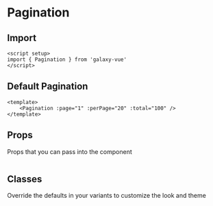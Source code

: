 <script setup>
import TooltipExample from './tooltip/examples/TooltipExample.vue'
</script>

# Pagination

## Import
```vue
<script setup>
import { Pagination } from 'galaxy-vue'
</script>
```

## Default Pagination

<TooltipExample />

```vue
<template>
    <Pagination :page="1" :perPage="20" :total="100" />
</template>
```

## Props
Props that you can pass into the component

```js

```

## Classes
Override the defaults in your variants to customize the look and theme

```js

```